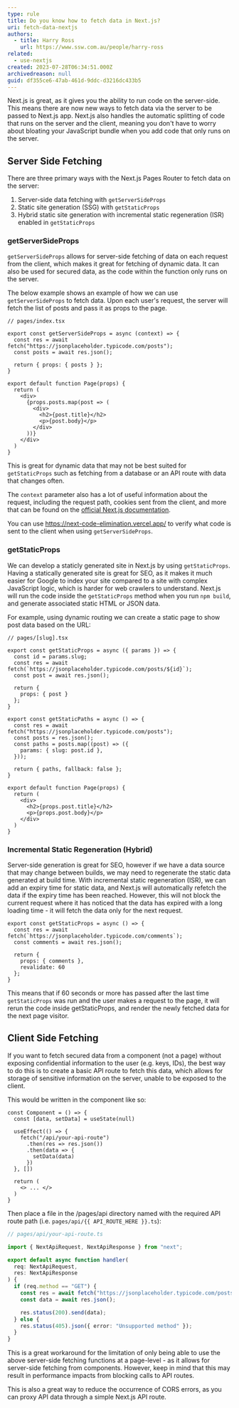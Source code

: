 ```yaml
---
type: rule
title: Do you know how to fetch data in Next.js?
uri: fetch-data-nextjs
authors:
  - title: Harry Ross
    url: https://www.ssw.com.au/people/harry-ross
related:
  - use-nextjs
created: 2023-07-28T06:34:51.000Z
archivedreason: null
guid: df355ce6-47ab-461d-9ddc-d3216dc433b5
---
```

Next.js is great, as it gives you the ability to run code on the server-side. This means there are now new ways to fetch data via the server to be passed to Next.js app. Next.js also handles the automatic splitting of code that runs on the server and the client, meaning you don't have to worry about bloating your JavaScript bundle when you add code that only runs on the server.  

<!--endintro-->

## Server Side Fetching

There are three primary ways with the Next.js Pages Router to fetch data on the server:

1. Server-side data fetching with `getServerSideProps`
2. Static site generation (SSG) with `getStaticProps`
3. Hybrid static site generation with incremental static regeneration (ISR) enabled in `getStaticProps` 

### getServerSideProps

`getServerSideProps` allows for server-side fetching of data on each request from the client, which makes it great for fetching of dynamic data. It can also be used for secured data, as the code within the function only runs on the server. 

The below example shows an example of how we can use `getServerSideProps` to fetch data. Upon each user's request, the server will fetch the list of posts and pass it as props to the page.  

```tsx
// pages/index.tsx

export const getServerSideProps = async (context) => {
  const res = await fetch("https://jsonplaceholder.typicode.com/posts");
  const posts = await res.json();

  return { props: { posts } };
}

export default function Page(props) {
  return (
    <div>
      {props.posts.map(post => (
        <div>
          <h2>{post.title}</h2>
          <p>{post.body}</p> 
        </div>
      ))}
    </div>
  )
}
```

This is great for dynamic data that may not be best suited for `getStaticProps` such as fetching from a database or an API route with data that changes often. 

The `context` parameter also has a lot of useful information about the request, including the request path, cookies sent from the client, and more that can be found on the [official Next.js documentation](https://nextjs.org/docs/pages/api-reference/functions/get-server-side-props#context-parameter).

You can use <https://next-code-elimination.vercel.app/> to verify what code is sent to the client when using `getServerSideProps`. 

### getStaticProps

We can develop a staticly generated site in Next.js by using `getStaticProps`. Having a statically generated site is great for SEO, as it makes it much easier for Google to index your site compared to a site with complex JavaScript logic, which is harder for web crawlers to understand. Next.js will run the code inside the `getStaticProps` method when you run `npm build`, and generate associated static HTML or JSON data. 

For example, using dynamic routing we can create a static page to show post data based on the URL: 

```tsx
// pages/[slug].tsx

export const getStaticProps = async ({ params }) => {
  const id = params.slug;
  const res = await fetch(`https://jsonplaceholder.typicode.com/posts/${id}`);
  const post = await res.json();

  return {
    props: { post }
  };
}

export const getStaticPaths = async () => {
  const res = await fetch("https://jsonplaceholder.typicode.com/posts");
  const posts = res.json();
  const paths = posts.map((post) => ({
    params: { slug: post.id },
  }));
  
  return { paths, fallback: false };
}

export default function Page(props) {
  return (
    <div>
      <h2>{props.post.title}</h2>
      <p>{props.post.body}</p> 
    </div>
  )
}
```

### Incremental Static Regeneration (Hybrid)

Server-side generation is great for SEO, however if we have a data source that may change between builds, we may need to regenerate the static data generated at build time. With incremental static regeneration (ISR), we can add an expiry time for static data, and Next.js will automatically refetch the data if the expiry time has been reached. However, this will not block the current request where it has noticed that the data has expired with a long loading time - it will fetch the data only for the next request.

```tsx
export const getStaticProps = async () => {
  const res = await fetch(`https://jsonplaceholder.typicode.com/comments`);
  const comments = await res.json();

  return {
    props: { comments },
    revalidate: 60
  };
}
```

This means that if 60 seconds or more has passed after the last time `getStaticProps` was run and the user makes a request to the page, it will rerun the code inside getStaticProps, and render the newly fetched data for the next page visitor.  

## Client Side Fetching

If you want to fetch secured data from a component (not a page) without exposing confidential information to the user (e.g. keys, IDs), the best way to do this is to create a basic API route to fetch this data, which allows for storage of sensitive information on the server, unable to be exposed to the client. 

This would be written in the component like so:

```tsx
const Component = () => {
  const [data, setData] = useState(null)

  useEffect(() => {
    fetch("/api/your-api-route")
      .then(res => res.json())
      .then(data => {
        setData(data)
      })
  }, [])

  return (
    <> ... </>
  )
}
```

Then place a file in the /pages/api directory named with the required API route path (i.e. `pages/api/{{ API_ROUTE_HERE }}.ts`):

```ts
// pages/api/your-api-route.ts

import { NextApiRequest, NextApiResponse } from "next";

export default async function handler(
  req: NextApiRequest,
  res: NextApiResponse
) {
  if (req.method == "GET") {
    const res = await fetch("https://jsonplaceholder.typicode.com/posts");
    const data = await res.json();

    res.status(200).send(data);
  } else {
    res.status(405).json({ error: "Unsupported method" });
  }
}
```

This is a great workaround for the limitation of only being able to use the above server-side fetching functions at a page-level - as it allows for server-side fetching from components. However, keep in mind that this may result in performance impacts from blocking calls to API routes. 

This is also a great way to reduce the occurrence of CORS errors, as you can proxy API data through a simple Next.js API route.
